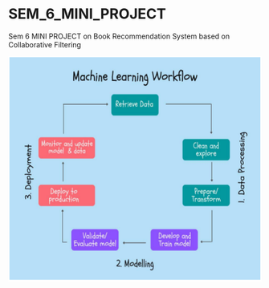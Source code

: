 # SEM_6_MINI_PROJECT
Sem 6 MINI PROJECT on Book Recommendation System based on Collaborative Filtering
<p align="center"> <img src="https://github.com/ADVAIT135/SEM_6_MINI_PROJECT/blob/545f438a2e30a1b8ca86ecf4dd2144d9565630d0/IMG%20-%201.png" / height ="450"></p>
